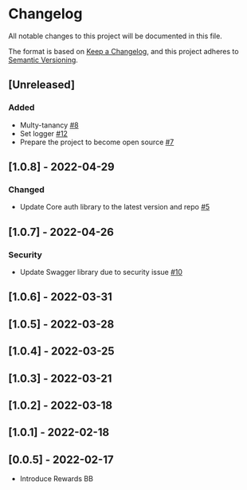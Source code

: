 # Changelog
All notable changes to this project will be documented in this file.

The format is based on [Keep a Changelog](https://keepachangelog.com/en/1.0.0/),
and this project adheres to [Semantic Versioning](https://semver.org/spec/v2.0.0.html).

## [Unreleased]
### Added
- Multy-tanancy [#8](https://github.com/rokwire/rewards-building-block/issues/8)
- Set logger [#12](https://github.com/rokwire/rewards-building-block/issues/12)
- Prepare the project to become open source [#7](https://github.com/rokwire/rewards-building-block/issues/7)

## [1.0.8] - 2022-04-29
### Changed
- Update Core auth library to the latest version and repo [#5](https://github.com/rokwire/rewards-building-block/issues/5)

## [1.0.7] - 2022-04-26
### Security
- Update Swagger library due to security issue [#10](https://github.com/rokwire/rewards-building-block/issues/10)

## [1.0.6] - 2022-03-31
## [1.0.5] - 2022-03-28
## [1.0.4] - 2022-03-25
## [1.0.3] - 2022-03-21
## [1.0.2] - 2022-03-18
## [1.0.1] - 2022-02-18
## [0.0.5] - 2022-02-17
- Introduce Rewards BB 